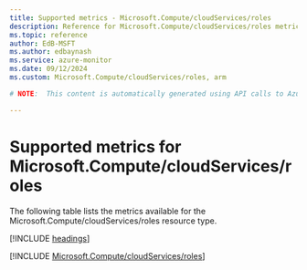 ```yaml
---
title: Supported metrics - Microsoft.Compute/cloudServices/roles
description: Reference for Microsoft.Compute/cloudServices/roles metrics in Azure Monitor.
ms.topic: reference
author: EdB-MSFT
ms.author: edbaynash
ms.service: azure-monitor
ms.date: 09/12/2024
ms.custom: Microsoft.Compute/cloudServices/roles, arm

# NOTE:  This content is automatically generated using API calls to Azure. Any edits made on these files will be overwritten in the next run of the script. 

---
```


  
# Supported metrics for Microsoft.Compute/cloudServices/roles
  
The following table lists the metrics available for the Microsoft.Compute/cloudServices/roles resource type.  
  
  
[!INCLUDE [headings](~/reusable-content/ce-skilling/azure/includes/azure-monitor/reference/metrics/metrics-headings.md)]  
  
 

[!INCLUDE [Microsoft.Compute/cloudServices/roles](~/reusable-content/ce-skilling/azure/includes/azure-monitor/reference/metrics/microsoft-compute-cloudservices-roles-metrics-include.md)]  

